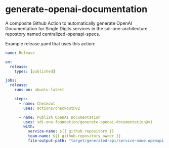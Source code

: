 # generate-openai-documentation
A composite Github Action to automatically generate OpenAI Documentation for Single Digits services in the sdi-one-architecture repostory named centralized-openapi-specs.

Example release.yaml that uses this action:

```yaml
name: Release

on:
  release:
    types: [published]

jobs:
  release:
    runs-on: ubuntu-latest

    steps:
      - name: Checkout
        uses: actions/checkout@v2

      - name: Publish OpenAI Documentation
        uses: sdi-one-foundation/generate-openai-documentation@v1
        with:
          service-name: ${{ github.repository }}
          team-name: ${{ github.repository_owner }}
          file-output-path: "target/generated-api/service-name.openapi.json"
```
